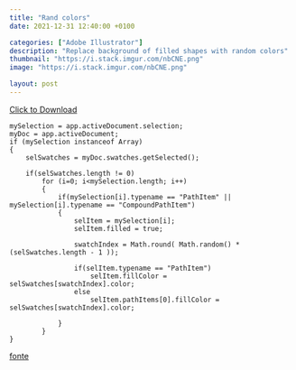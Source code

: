 ```yaml
---
title: "Rand colors"
date: 2021-12-31 12:40:00 +0100

categories: ["Adobe Illustrator"]
description: "Replace background of filled shapes with random colors"
thumbnail: "https://i.stack.imgur.com/nbCNE.png"
image: "https://i.stack.imgur.com/nbCNE.png"

layout: post
---
```


<a href="../../assets/js/catalogue/ai__random-colors.js" download>Click to Download</a>

```
mySelection = app.activeDocument.selection;
myDoc = app.activeDocument;
if (mySelection instanceof Array)
{
	selSwatches = myDoc.swatches.getSelected();

	if(selSwatches.length != 0)
		for (i=0; i<mySelection.length; i++)
		{
			if(mySelection[i].typename == "PathItem" || mySelection[i].typename == "CompoundPathItem")
			{
				selItem = mySelection[i];
				selItem.filled = true;

				swatchIndex = Math.round( Math.random() * (selSwatches.length - 1 ));

				if(selItem.typename == "PathItem")
					selItem.fillColor = selSwatches[swatchIndex].color;
				else
					selItem.pathItems[0].fillColor = selSwatches[swatchIndex].color;

			}
		}
}
```

[fonte](https://github.com/psstmatt/Random-Swatch-Fill)
